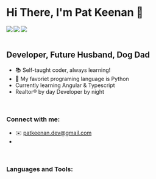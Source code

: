 # Hi There, I'm Pat Keenan 👋

<img align="left" src="https://img.shields.io/twitter/follow/Pat_Keenan_?color=%231DA1F2&label=Follow&logo=Twitter&style=for-the-badge">
<a href="https://stackoverflow.com/users/14745294/pat-keenan"><img align="left" src="https://img.shields.io/badge/Stack_Overflow-FE7A16?style=for-the-badge&logo=stack-overflow&logoColor=white"></a>
<a><img align="left" src="https://img.shields.io/badge/LinkedIn-0077B5?style=for-the-badge&logo=linkedin&logoColor=white"></a>

<br />
<br />


## Developer, Future Husband, Dog Dad
- 📚 Self-taught coder, always learning!
- 🐍 My favoriet programing language is Python
- Currently learning Angular & Typescript
- Realtor® by day Developer by night

<br />

### Connect with me:
- ✉️ patkeenan.dev@gmail.com
-

<br />

### Languages and Tools:




[website]: https://patkeenan.dev
[twitter]: https://twitter.com/Pat_Keenan_ 




